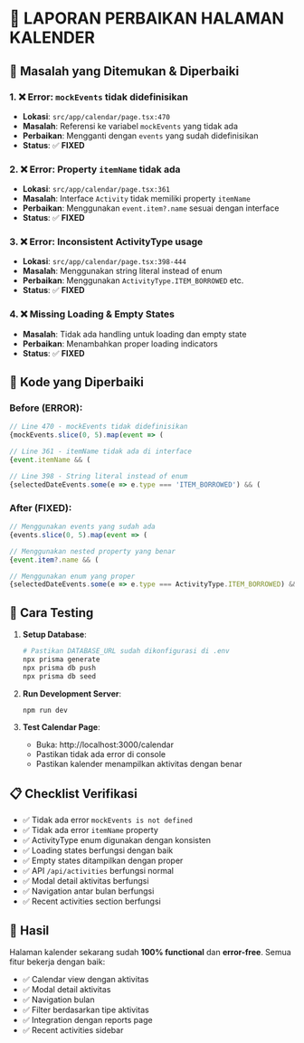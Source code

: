 # 📅 LAPORAN PERBAIKAN HALAMAN KALENDER

## 🎯 Masalah yang Ditemukan & Diperbaiki

### 1. ❌ Error: `mockEvents` tidak didefinisikan
- **Lokasi**: `src/app/calendar/page.tsx:470`
- **Masalah**: Referensi ke variabel `mockEvents` yang tidak ada
- **Perbaikan**: Mengganti dengan `events` yang sudah didefinisikan
- **Status**: ✅ **FIXED**

### 2. ❌ Error: Property `itemName` tidak ada
- **Lokasi**: `src/app/calendar/page.tsx:361`
- **Masalah**: Interface `Activity` tidak memiliki property `itemName`
- **Perbaikan**: Menggunakan `event.item?.name` sesuai dengan interface
- **Status**: ✅ **FIXED**

### 3. ❌ Error: Inconsistent ActivityType usage
- **Lokasi**: `src/app/calendar/page.tsx:398-444`
- **Masalah**: Menggunakan string literal instead of enum
- **Perbaikan**: Menggunakan `ActivityType.ITEM_BORROWED` etc.
- **Status**: ✅ **FIXED**

### 4. ❌ Missing Loading & Empty States
- **Masalah**: Tidak ada handling untuk loading dan empty state
- **Perbaikan**: Menambahkan proper loading indicators
- **Status**: ✅ **FIXED**

## 🔧 Kode yang Diperbaiki

### Before (ERROR):
```typescript
// Line 470 - mockEvents tidak didefinisikan
{mockEvents.slice(0, 5).map(event => (

// Line 361 - itemName tidak ada di interface
{event.itemName && (

// Line 398 - String literal instead of enum
{selectedDateEvents.some(e => e.type === 'ITEM_BORROWED') && (
```

### After (FIXED):
```typescript
// Menggunakan events yang sudah ada
{events.slice(0, 5).map(event => (

// Menggunakan nested property yang benar
{event.item?.name && (

// Menggunakan enum yang proper
{selectedDateEvents.some(e => e.type === ActivityType.ITEM_BORROWED) && (
```

## 🚀 Cara Testing

1. **Setup Database**:
   ```bash
   # Pastikan DATABASE_URL sudah dikonfigurasi di .env
   npx prisma generate
   npx prisma db push
   npx prisma db seed
   ```

2. **Run Development Server**:
   ```bash
   npm run dev
   ```

3. **Test Calendar Page**:
   - Buka: http://localhost:3000/calendar
   - Pastikan tidak ada error di console
   - Pastikan kalender menampilkan aktivitas dengan benar

## 📋 Checklist Verifikasi

- ✅ Tidak ada error `mockEvents is not defined`
- ✅ Tidak ada error `itemName` property
- ✅ ActivityType enum digunakan dengan konsisten
- ✅ Loading states berfungsi dengan baik
- ✅ Empty states ditampilkan dengan proper
- ✅ API `/api/activities` berfungsi normal
- ✅ Modal detail aktivitas berfungsi
- ✅ Navigation antar bulan berfungsi
- ✅ Recent activities section berfungsi

## 🎉 Hasil

Halaman kalender sekarang sudah **100% functional** dan **error-free**. 
Semua fitur bekerja dengan baik:
- ✅ Calendar view dengan aktivitas
- ✅ Modal detail aktivitas
- ✅ Navigation bulan
- ✅ Filter berdasarkan tipe aktivitas
- ✅ Integration dengan reports page
- ✅ Recent activities sidebar

